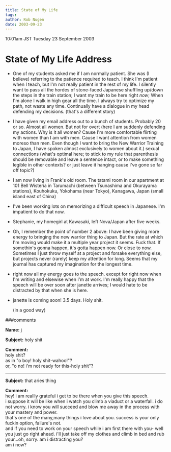 ```yaml
---
title: State of My Life
tags: 
author: Rob Nugen
date: 2003-09-23
---
```


<p class=date>10:01am JST Tuesday 23 September 2003</p>

<h1>State of My Life Address</h1>

<ul>
<li><p>One of my students asked me if I am normally patient.  She was
(I believe) referring to the patience required to teach.  I think I'm
patient when I teach, but I'm not really patient in the rest of my
life.  I silently want to pass all the hordes of stone-faced Japanese
shuffling up/down the steps in the train station; I want my train to
be here right <em>now</em>; When I'm alone I walk in high gear all the
time.  I always try to optimize my path, not waste any time.
Continually have a dialogue in my head defending my decisions.
(that's a different story)</p></li>

<li><p>I have given my email address out to a bunch of students.
Probably 20 or so.  Almost all women.  But not for overt (here I am
suddenly defending my actions.  Why is it all women?   Cause I'm more
comfortable flirting with women than I am with men.  Cause I want
attention from women moreso than men.  Even though I want to bring the
New Warrior Training to Japan, I have spoken almost exclusively to
women about it.) sexual connections (what's optimal here; to stick to
my rule that parenthesis should be removable and leave a sentence
intact, or to make something legible in other contexts?   or just
leave it hanging cause I've gone so far off topic?)</p></li>

<li><p>I am now living in Frank's old room.  The tatami room in our
apartment at 101 Bell Wisteria in Tarumachi (between Tsunashima and
Okurayama stations), Kouhokuku, Yokohama (near Tokyo), Kanagawa, Japan
(small island east of China)</p></li>

<li><p>I've been working lots on memorizing a difficult speech in
Japanese.  I'm impatient to do that now.</p></li>

<li><p>Stephanie, my homegirl at Kawasaki, left Nova/Japan after five
weeks.</p></li>

<li><p>Oh, I remember the point of number 2 above: I have been giving
more energy to bringing the new warrior thing to Japan.  But the rate
at which I'm moving would make it a multiple year project it seems.
Fuck that.  If somethin's gonna happen, it's gotta happen now.  Or
close to now.  Sometimes I just throw myself at a project and forsake
everything else, but projects never (rarely) keep my attention for
long.  Seems that my journal has captured my imagination for the
longest time.</p></li>

<li><p>right now all my energy goes to the speech.  except for right
now when I'm writing and elsewise when I'm at work.   I'm really happy
that the speech will be over soon after janette arrives; I would hate
to be distracted by that when she is here.</p></li>

<li><p>janette is coming soon!   3.5 days.  Holy shit.</p>

<p>(in a good way)</p></li>
</ul>
###comments

<p><b>Name:</b> j

<p><b>Subject:</b> holy shit

<p><b>Comment:</b>
<br>holy shit?<br>
as in "o boy! holy shit-wahoo!"?<br>
or, "o no! i'm not ready for this-holy shit"?

<p><hr></p>


<p><b>Subject:</b> that aries thing

<p><b>Comment:</b>
<br>hey!  i am reallly grateful i get to be there when you give this speech. <br>
 i suppose it will be like when i watch you climb a viaduct or a waterfall. i do not worry.  i know you will succeed and blow me away in the process with your mastery and power. <br>
that's one of the many,many things i love about you. success is your only fuckin option, failure's not.<br>
  and if you need to work on your speech while i am first there with you- well you just go right ahead.  i'll just take off my clothes and climb in bed and rub your...oh, sorry.  am i distracting you? <br>
 am i now? 

